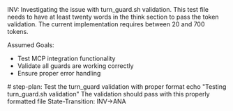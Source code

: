 <think>
INV: Investigating the issue with turn_guard.sh validation. This test file needs to have at least twenty words in the think section to pass the token validation. The current implementation requires between 20 and 700 tokens.

Assumed Goals:

- Test MCP integration functionality
- Validate all guards are working correctly
- Ensure proper error handling
  </think>

<act>
# step-plan: Test the turn_guard validation with proper format
echo "Testing turn_guard.sh validation"
</act>

<verify>
The validation should pass with this properly formatted file
</verify>

<next>
State-Transition: INV→ANA
</next>
